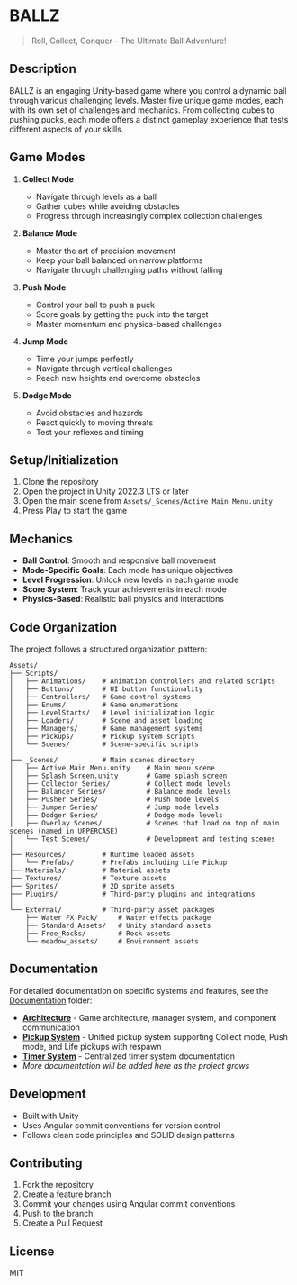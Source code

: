 # BALLZ

> Roll, Collect, Conquer - The Ultimate Ball Adventure!

## Description
BALLZ is an engaging Unity-based game where you control a dynamic ball through various challenging levels. Master five unique game modes, each with its own set of challenges and mechanics. From collecting cubes to pushing pucks, each mode offers a distinct gameplay experience that tests different aspects of your skills.

## Game Modes
1. **Collect Mode**
   - Navigate through levels as a ball
   - Gather cubes while avoiding obstacles
   - Progress through increasingly complex collection challenges

2. **Balance Mode**
   - Master the art of precision movement
   - Keep your ball balanced on narrow platforms
   - Navigate through challenging paths without falling

3. **Push Mode**
   - Control your ball to push a puck
   - Score goals by getting the puck into the target
   - Master momentum and physics-based challenges

4. **Jump Mode**
   - Time your jumps perfectly
   - Navigate through vertical challenges
   - Reach new heights and overcome obstacles

5. **Dodge Mode**
   - Avoid obstacles and hazards
   - React quickly to moving threats
   - Test your reflexes and timing

## Setup/Initialization
1. Clone the repository
2. Open the project in Unity 2022.3 LTS or later
3. Open the main scene from `Assets/_Scenes/Active Main Menu.unity`
4. Press Play to start the game

## Mechanics
- **Ball Control**: Smooth and responsive ball movement
- **Mode-Specific Goals**: Each mode has unique objectives
- **Level Progression**: Unlock new levels in each game mode
- **Score System**: Track your achievements in each mode
- **Physics-Based**: Realistic ball physics and interactions

## Code Organization
The project follows a structured organization pattern:

```
Assets/
├── Scripts/
│   ├── Animations/    # Animation controllers and related scripts
│   ├── Buttons/       # UI button functionality
│   ├── Controllers/   # Game control systems
│   ├── Enums/         # Game enumerations
│   ├── LevelStarts/   # Level initialization logic
│   ├── Loaders/       # Scene and asset loading
│   ├── Managers/      # Game management systems
│   ├── Pickups/       # Pickup system scripts
│   └── Scenes/        # Scene-specific scripts
│
├── _Scenes/           # Main scenes directory
│   ├── Active Main Menu.unity    # Main menu scene
│   ├── Splash Screen.unity       # Game splash screen
│   ├── Collector Series/         # Collect mode levels
│   ├── Balancer Series/          # Balance mode levels
│   ├── Pusher Series/            # Push mode levels
│   ├── Jumper Series/            # Jump mode levels
│   ├── Dodger Series/            # Dodge mode levels
│   ├── Overlay Scenes/           # Scenes that load on top of main scenes (named in UPPERCASE)
│   └── Test Scenes/              # Development and testing scenes
│
├── Resources/         # Runtime loaded assets
│   └── Prefabs/       # Prefabs including Life Pickup
├── Materials/         # Material assets
├── Textures/          # Texture assets
├── Sprites/           # 2D sprite assets
├── Plugins/           # Third-party plugins and integrations
│
└── External/          # Third-party asset packages
    ├── Water FX Pack/     # Water effects package
    ├── Standard Assets/   # Unity standard assets
    ├── Free_Rocks/        # Rock assets
    └── meadow_assets/     # Environment assets
```

## Documentation
For detailed documentation on specific systems and features, see the [Documentation](./Documentation/) folder:

- **[Architecture](./Documentation/Architecture.md)** - Game architecture, manager system, and component communication
- **[Pickup System](./Documentation/PickupSystem.md)** - Unified pickup system supporting Collect mode, Push mode, and Life pickups with respawn
- **[Timer System](./Documentation/TimerSystem.md)** - Centralized timer system documentation
- *More documentation will be added here as the project grows*

## Development
- Built with Unity
- Uses Angular commit conventions for version control
- Follows clean code principles and SOLID design patterns

## Contributing
1. Fork the repository
2. Create a feature branch
3. Commit your changes using Angular commit conventions
4. Push to the branch
5. Create a Pull Request

## License
MIT